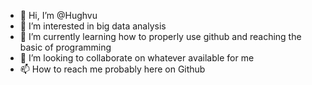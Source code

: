 - 👋 Hi, I’m @Hughvu
- 👀 I’m interested in big data analysis 
- 🌱 I’m currently learning how to properly use github and reaching the basic of programming 
- 💞️ I’m looking to collaborate on whatever available for me
- 📫 How to reach me probably here on Github

<!---
Hughvu/Hughvu is a ✨ special ✨ repository because its `README.md` (this file) appears on your GitHub profile.
You can click the Preview link to take a look at your changes.
--->
